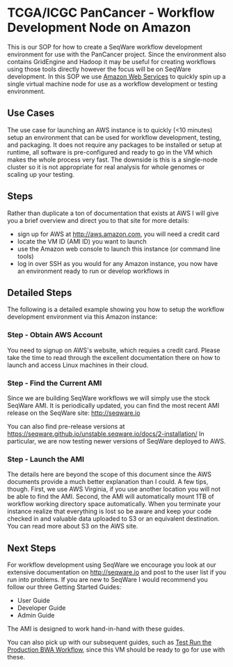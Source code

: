 # TCGA/ICGC PanCancer - Workflow Development Node on Amazon

This is our SOP for how to create a SeqWare workflow development environment
for use with the PanCancer project. Since the environment also contains
GridEngine and Hadoop it may be useful for creating workflows using those tools
directly however the focus will be on SeqWare development. In this SOP we use
[Amazon Web Services](http://aws.amazon.com) to quickly spin up a single virtual
machine node for use as a workflow development or testing environment.

## Use Cases

The use case for launching an AWS instance is to quickly (<10 minutes) setup
an environment that can be used for workflow development, testing, and packaging.
It does not require any packages to be installed or setup at runtime, all software
is pre-configured and ready to go in the VM which makes the whole process very fast.
The downside is this is a single-node cluster so it is not appropriate for real
analysis for whole genomes or scaling up your testing.

## Steps

Rather than duplicate a ton of documentation that exists at AWS I will give you a
brief overview and direct you to that site for more details:

* sign up for AWS at http://aws.amazon.com, you will need a credit card
* locate the VM ID (AMI ID) you want to launch
* use the Amazon web console to launch this instance (or command line tools)
* log in over SSH as you would for any Amazon instance, you now have an environment ready to run or develop workflows in

## Detailed Steps

The following is a detailed example showing you how to setup the workflow development environment via this Amazon instance:

### Step - Obtain AWS Account

You need to signup on AWS's website, which requies a credit card.  Please take the time to read through the excellent documentation there on how to launch and access Linux machines in their cloud.

### Step - Find the Current AMI

Since we are building SeqWare workflows we will simply use the stock SeqWare AMI.  It is periodically updated, you can find the most recent AMI release on the SeqWare site: http://seqware.io

You can also find pre-release versions at https://seqware.github.io/unstable.seqware.io/docs/2-installation/
In particular, we are now testing newer versions of SeqWare deployed to AWS.

### Step - Launch the AMI

The details here are beyond the scope of this document since the AWS documents provide a much better explanation than I could.  A few tips, though.  First, we use AWS Virginia, if you use another location you will not be able to find the AMI.  Second, the AMI will automatically mount 1TB of workflow working directory space automatically. When you terminate your instance realize that everything is lost so be aware and keep your code checked in and valuable data uploaded to S3 or an equivalent destination.  You can read more about S3 on the AWS site.

## Next Steps

For workflow development using SeqWare we encourage you look at our extensive
documentation on http://seqware.io and post to the user list if you run into
problems.  If you are new to SeqWare I would recommend you follow our three
Getting Started Guides:

* User Guide
* Developer Guide
* Admin Guide

The AMI is designed to work hand-in-hand with these guides.

You can also pick up with our subsequent guides, such as [Test Run the Production BWA Workflow](run_bwa.md), since this VM should be ready to go for use with these.
